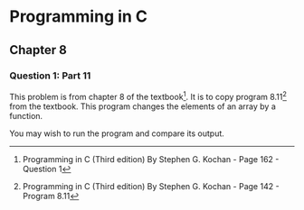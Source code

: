 # Programming in C
## Chapter 8
### Question 1: Part 11

This problem is from chapter 8 of the textbook[^1]. It is to copy program 8.11[^2] from the textbook. This program changes the elements of an array by a function.

You may wish to run the program and compare its output.


[^1]: Programming in C (Third edition) By Stephen G. Kochan - Page 162 - Question 1 
[^2]: Programming in C (Third edition) By Stephen G. Kochan - Page 142 - Program 8.11